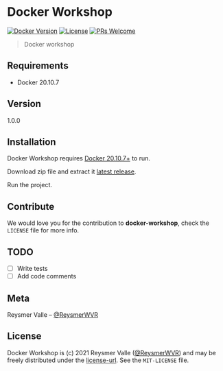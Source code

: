 # Docker Workshop

[![Docker Version][docker-image]][docker-url]
[![License][license-image]][license-url]
[![PRs Welcome](https://img.shields.io/badge/PRs-welcome-brightgreen.svg?style=flat-square)](http://makeapullrequest.com)

> Docker workshop

## Requirements

- Docker 20.10.7

## Version

1.0.0

## Installation

Docker Workshop requires [Docker 20.10.7+](https://www.docker.com/products/docker-desktop) to run.

Download zip file and extract it [latest release](https://github.com/reysmerwvr/docker-workshop).

Run the project.

## Contribute

We would love you for the contribution to **docker-workshop**, check the ``LICENSE`` file for more info.

## TODO

- [ ] Write tests
- [ ] Add code comments

## Meta

Reysmer Valle – [@ReysmerWVR]

## License

Docker Workshop is (c) 2021 Reysmer Valle ([@ReysmerWVR]) and may be freely distributed under the [license-url]. See the `MIT-LICENSE` file.

[docker-image]: https://img.shields.io/badge/docker-20.10.7-blue.svg
[docker-url]: https://www.docker.com/
[license-image]: https://img.shields.io/badge/License-MIT-blue.svg
[license-url]: https://github.com/reysmerwvr/docker-workshop/tree/master/LICENSE
[travis-image]: https://img.shields.io/travis/dbader/node-datadog-metrics/master.svg?style=flat-square
[@ReysmerWVR]: <http://twitter.com/ReysmerWVR>

